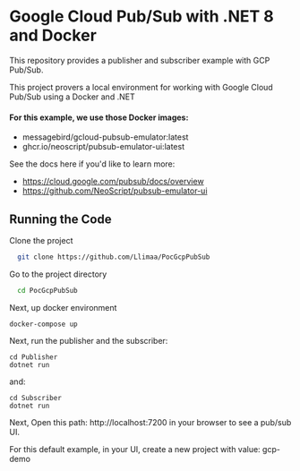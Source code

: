 # Google Cloud Pub/Sub with .NET 8 and Docker

This repository provides a publisher and subscriber example with GCP Pub/Sub. 

This project provers a local environment for working with Google Cloud Pub/Sub using a Docker and .NET 

#### For this example, we use those Docker images: 
- messagebird/gcloud-pubsub-emulator:latest
- ghcr.io/neoscript/pubsub-emulator-ui:latest

See the docs here if you'd like to learn more: 
- https://cloud.google.com/pubsub/docs/overview
- https://github.com/NeoScript/pubsub-emulator-ui


## Running the Code

Clone the project

```bash
  git clone https://github.com/Llimaa/PocGcpPubSub
```

Go to the project directory

```bash
  cd PocGcpPubSub
```
Next, up docker environment

```
docker-compose up
```

Next, run the publisher and the subscriber:

```
cd Publisher
dotnet run
```

and:

```
cd Subscriber
dotnet run
```

Next, Open this path: http://localhost:7200 in your browser to see a pub/sub UI.

For this default example, in your UI, create a new project with value: gcp-demo
